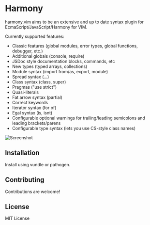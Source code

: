 # Harmony

harmony.vim aims to be an extensive and up to date syntax plugin for EcmaScript/JavaScript/Harmony for VIM.

Currently supported features:
 * Classic features (global modules, error types, global functions, debugger, etc.)
 * Additional globals (console, require)
 * JSDoc style documentation blocks, commands, etc
 * New types (typed arrays, collections)
 * Module syntax (import from/as, export, module)
 * Spread syntax (...)
 * Class syntax (class, super)
 * Pragmas ("use strict")
 * Quasi-literals
 * Fat arrow syntax (partial)
 * Correct keywords
 * Iterator syntax (for of)
 * Egal syntax (is, isnt)
 * Configurable optional warnings for trailing/leading semicolons and leading brackets/parens
 * Configurable type syntax (lets you use CS-style class names)

![Screenshot](https://raw.github.com/jussi-kalliokoski/harmony.vim/master/screenshot.png)

## Installation

Install using vundle or pathogen.

## Contributing

Contributions are welcome!

## License

MIT License
